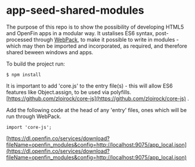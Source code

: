 # app-seed-shared-modules

The purpose of this repo is to show the possibility of developing HTML5 and OpenFin apps in a modular way. It ustalises ES6 syntax, post-processed through [WebPack](https://webpack.github.io/), to make it possible to write in modules - which may then be imported and incorporated, as required, and therefore shared beween windows and apps.

To build the project run:

```
$ npm install
```

It is important to add 'core.js' to the entry file(s) - this will allow ES6 features like Object.assign, to be used via polyfills. [https://github.com/zloirock/core-js](https://github.com/zloirock/core-js) .

Add the following code at the head of any 'entry' files, ones which will be run through WebPack.

```
import 'core-js';
```

[https://dl.openfin.co/services/download?fileName=openfin_modules&config=http://localhost:9075/app_local.json](https://dl.openfin.co/services/download?fileName=openfin_modules&config=http://localhost:9075/app_local.json)

